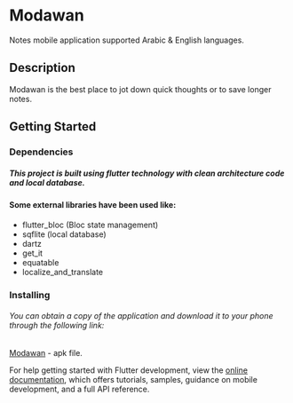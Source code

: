 # Modawan

Notes mobile application supported Arabic & English languages.

## Description

Modawan is the best place to jot down quick thoughts or to save longer notes.

## Getting Started

### Dependencies
##### This project is built using flutter technology with clean architecture code and local database.
#### Some external libraries have been used like:
* flutter_bloc (Bloc state management)
* sqflite (local database)
* dartz
* get_it
* equatable
* localize_and_translate

### Installing
###### You can obtain a copy of the application and download it to your phone through the following link:
[Modawan](https://www.mediafire.com/file/362cvz1g9h82jg2/Modawan.apk/file) - apk file.

For help getting started with Flutter development, view the
[online documentation](https://docs.flutter.dev/), which offers tutorials,
samples, guidance on mobile development, and a full API reference.
